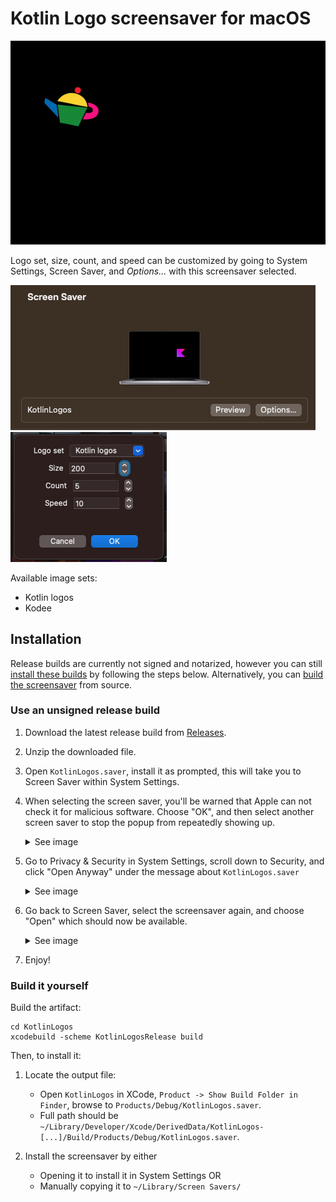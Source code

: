 # Kotlin Logo screensaver for macOS

![Screensaver GIF](/docs/KotlinLogo.gif)

Logo set, size, count, and speed can be customized by going to System Settings, Screen Saver, and *Options...* with this screensaver selected.

![Use the Options button](/docs/config1.png)
![Customize parameters](/docs/config2.png)

Available image sets:
* Kotlin logos
* Kodee

## Installation

Release builds are currently not signed and notarized, however you can still [install these builds](#use-an-unsigned-release-build) by following the steps below. Alternatively, you can [build the screensaver](#build-it-yourself) from source.

### Use an unsigned release build

1. Download the latest release build from [Releases](https://github.com/zsmb13/KotlinLogo-ScreenSaver/releases).
2. Unzip the downloaded file.
3. Open `KotlinLogos.saver`, install it as prompted, this will take you to Screen Saver within System Settings.
4. When selecting the screen saver, you'll be warned that Apple can not check it for malicious software. Choose "OK", and then select another screen saver to stop the popup from repeatedly showing up.

   <details>
      <summary>See image</summary>
      
      ![](/docs/install1.png)
   </details>

5. Go to Privacy & Security in System Settings, scroll down to Security, and click "Open Anyway" under the message about `KotlinLogos.saver`

   <details>
      <summary>See image</summary>
      
      ![](/docs/install2.png)
   </details>

6. Go back to Screen Saver, select the screensaver again, and choose "Open" which should now be available.

   <details>
      <summary>See image</summary>

      ![](/docs/install3.png)
   </details>

7. Enjoy!

### Build it yourself

Build the artifact:

```
cd KotlinLogos
xcodebuild -scheme KotlinLogosRelease build
```

Then, to install it:

1. Locate the output file:
   * Open `KotlinLogos` in XCode, `Product -> Show Build Folder in Finder`, browse to `Products/Debug/KotlinLogos.saver`.
   * Full path should be `~/Library/Developer/Xcode/DerivedData/KotlinLogos-[...]/Build/Products/Debug/KotlinLogos.saver`.

2. Install the screensaver by either
   * Opening it to install it in System Settings OR
   * Manually copying it to `~/Library/Screen Savers/`
